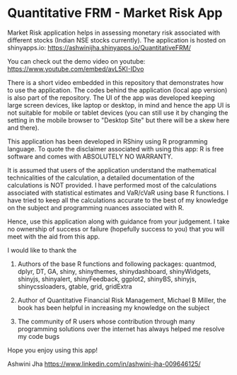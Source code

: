 # Quantitative FRM - Market Risk App
Market Risk application helps in assessing monetary risk associated with different stocks (Indian NSE stocks currently). The application is hosted on shinyapps.io: https://ashwinijha.shinyapps.io/QuantitativeFRM/

You can check out the demo video on youtube: https://www.youtube.com/embed/avL5KI-IDvo

There is a short video embedded in this repository that demonstrates how to use the application. The codes behind the application (local app version) is also part of the repository. The UI of the app was developed keeping large screen devices, like laptop or desktop, in mind and hence the app UI is not suitable for mobile or tablet devices (you can still use it by changing the setting in the mobile browser to "Desktop Site" but there will be a skew here and there).

This application has been developed in RShiny using R programming language. To quote the disclaimer associated with using this app: R is free software and comes with ABSOLUTELY NO WARRANTY.

It is assumed that users of the application understand the mathematical technicalities of the calculation, a detailed documentation of the calculations is NOT provided. I have performed most of the calculations associated with statistical estimates and VaR/cVaR using base R functions. I have tried to keep all the calculations accurate to the best of my knowledge on the subject and programming nuances associated with R.

Hence, use this application along with guidance from your judgement. I take no ownership of success or failure (hopefully success to you) that you will meet with the aid from this app.

I would like to thank the
1) Authors of the base R functions and following packages:
quantmod, dplyr, DT, GA, shiny, shinythemes, shinydashboard, shinyWidgets, shinyjs, shinyalert, shinyFeedback, ggplot2, shinyBS, shinyjs, shinycssloaders, gtable, grid, gridExtra

2) Author of Quantitative Financial Risk Management, Michael B Miller, the book has been helpful in increasing my knowledge on the subject

3) The community of R users whose contribution through many programming solutions over the internet has always helped me resolve my code bugs

Hope you enjoy using this app!


Ashwini Jha
https://www.linkedin.com/in/ashwini-jha-009646125/
